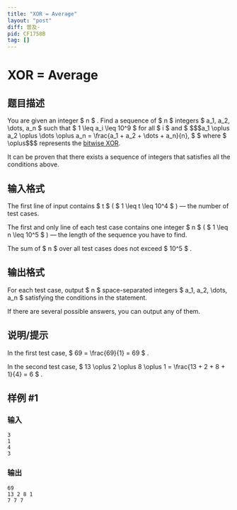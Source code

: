 ```yaml
---
title: "XOR = Average"
layout: "post"
diff: 普及-
pid: CF1758B
tag: []
---
```


# XOR = Average

## 题目描述

You are given an integer $ n $ . Find a sequence of $ n $ integers $ a_1, a_2, \dots, a_n $ such that $ 1 \leq a_i \leq 10^9 $ for all $ i $ and $ $$$a_1 \oplus a_2 \oplus \dots \oplus a_n = \frac{a_1 + a_2 + \dots + a_n}{n}, $ $  where  $ \\oplus$$$ represents the [bitwise XOR](https://en.wikipedia.org/wiki/Bitwise_operation#XOR).

It can be proven that there exists a sequence of integers that satisfies all the conditions above.

## 输入格式

The first line of input contains $ t $ ( $ 1 \leq t \leq 10^4 $ ) — the number of test cases.

The first and only line of each test case contains one integer $ n $ ( $ 1 \leq n \leq 10^5 $ ) — the length of the sequence you have to find.

The sum of $ n $ over all test cases does not exceed $ 10^5 $ .

## 输出格式

For each test case, output $ n $ space-separated integers $ a_1, a_2, \dots, a_n $ satisfying the conditions in the statement.

If there are several possible answers, you can output any of them.

## 说明/提示

In the first test case, $ 69 = \frac{69}{1} = 69 $ .

In the second test case, $ 13 \oplus 2 \oplus 8 \oplus 1 = \frac{13 + 2 + 8 + 1}{4} = 6 $ .

## 样例 #1

### 输入

```
3
1
4
3
```

### 输出

```
69
13 2 8 1
7 7 7
```

